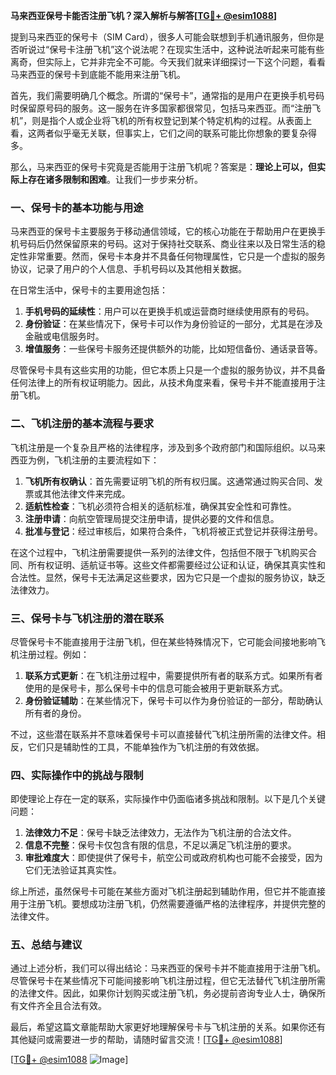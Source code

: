 **马来西亚保号卡能否注册飞机？深入解析与解答[[TG💪+ @esim1088](https://t.me/s/esim1088)]**

提到马来西亚的保号卡（SIM Card），很多人可能会联想到手机通讯服务，但你是否听说过“保号卡注册飞机”这个说法呢？在现实生活中，这种说法听起来可能有些离奇，但实际上，它并非完全不可能。今天我们就来详细探讨一下这个问题，看看马来西亚的保号卡到底能不能用来注册飞机。

首先，我们需要明确几个概念。所谓的“保号卡”，通常指的是用户在更换手机号码时保留原号码的服务。这一服务在许多国家都很常见，包括马来西亚。而“注册飞机”，则是指个人或企业将飞机的所有权登记到某个特定机构的过程。从表面上看，这两者似乎毫无关联，但事实上，它们之间的联系可能比你想象的要复杂得多。

那么，马来西亚的保号卡究竟是否能用于注册飞机呢？答案是：**理论上可以，但实际上存在诸多限制和困难**。让我们一步步来分析。

### 一、保号卡的基本功能与用途

马来西亚的保号卡主要服务于移动通信领域，它的核心功能在于帮助用户在更换手机号码后仍然保留原来的号码。这对于保持社交联系、商业往来以及日常生活的稳定性非常重要。然而，保号卡本身并不具备任何物理属性，它只是一个虚拟的服务协议，记录了用户的个人信息、手机号码以及其他相关数据。

在日常生活中，保号卡的主要用途包括：

1. **手机号码的延续性**：用户可以在更换手机或运营商时继续使用原有的号码。
2. **身份验证**：在某些情况下，保号卡可以作为身份验证的一部分，尤其是在涉及金融或电信服务时。
3. **增值服务**：一些保号卡服务还提供额外的功能，比如短信备份、通话录音等。

尽管保号卡具有这些实用的功能，但它本质上只是一个虚拟的服务协议，并不具备任何法律上的所有权证明能力。因此，从技术角度来看，保号卡并不能直接用于注册飞机。

### 二、飞机注册的基本流程与要求

飞机注册是一个复杂且严格的法律程序，涉及到多个政府部门和国际组织。以马来西亚为例，飞机注册的主要流程如下：

1. **飞机所有权确认**：首先需要证明飞机的所有权归属。这通常通过购买合同、发票或其他法律文件来完成。
2. **适航性检查**：飞机必须符合相关的适航标准，确保其安全性和可靠性。
3. **注册申请**：向航空管理局提交注册申请，提供必要的文件和信息。
4. **批准与登记**：经过审核后，如果符合条件，飞机将被正式登记并获得注册号。

在这个过程中，飞机注册需要提供一系列的法律文件，包括但不限于飞机购买合同、所有权证明、适航证书等。这些文件都需要经过公证和认证，确保其真实性和合法性。显然，保号卡无法满足这些要求，因为它只是一个虚拟的服务协议，缺乏法律效力。

### 三、保号卡与飞机注册的潜在联系

尽管保号卡不能直接用于注册飞机，但在某些特殊情况下，它可能会间接地影响飞机注册过程。例如：

1. **联系方式更新**：在飞机注册过程中，需要提供所有者的联系方式。如果所有者使用的是保号卡，那么保号卡中的信息可能会被用于更新联系方式。
2. **身份验证辅助**：在某些情况下，保号卡可以作为身份验证的一部分，帮助确认所有者的身份。

不过，这些潜在联系并不意味着保号卡可以直接替代飞机注册所需的法律文件。相反，它们只是辅助性的工具，不能单独作为飞机注册的有效依据。

### 四、实际操作中的挑战与限制

即使理论上存在一定的联系，实际操作中仍面临诸多挑战和限制。以下是几个关键问题：

1. **法律效力不足**：保号卡缺乏法律效力，无法作为飞机注册的合法文件。
2. **信息不完整**：保号卡仅包含有限的信息，不足以满足飞机注册的要求。
3. **审批难度大**：即使提供了保号卡，航空公司或政府机构也可能不会接受，因为它们无法验证其真实性。

综上所述，虽然保号卡可能在某些方面对飞机注册起到辅助作用，但它并不能直接用于注册飞机。要想成功注册飞机，仍然需要遵循严格的法律程序，并提供完整的法律文件。

### 五、总结与建议

通过上述分析，我们可以得出结论：马来西亚的保号卡并不能直接用于注册飞机。尽管保号卡在某些情况下可能间接影响飞机注册过程，但它无法替代飞机注册所需的法律文件。因此，如果你计划购买或注册飞机，务必提前咨询专业人士，确保所有文件齐全且合法有效。

最后，希望这篇文章能帮助大家更好地理解保号卡与飞机注册的关系。如果你还有其他疑问或需要进一步的帮助，请随时留言交流！[[TG💪+ @esim1088](https://t.me/s/esim1088)]

[[TG💪+ @esim1088](https://t.me/s/esim1088) ![Image](https://i.postimg.cc/4NQfJmqS/Snipaste-2025-05-13-00-14-12.png)]